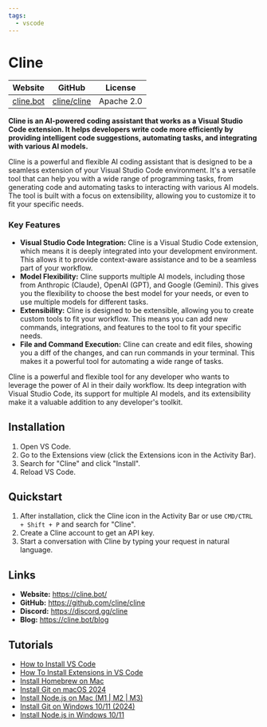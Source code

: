 ```yaml
---
tags:
  - vscode
---
```


# Cline

| Website | GitHub | License |
| --- | --- | --- |
| [cline.bot](https://www.cline.bot/) | [cline/cline](https://github.com/cline/cline) | Apache 2.0 |

**Cline is an AI-powered coding assistant that works as a Visual Studio Code extension. It helps developers write code more efficiently by providing intelligent code suggestions, automating tasks, and integrating with various AI models.**

Cline is a powerful and flexible AI coding assistant that is designed to be a seamless extension of your Visual Studio Code environment. It's a versatile tool that can help you with a wide range of programming tasks, from generating code and automating tasks to interacting with various AI models. The tool is built with a focus on extensibility, allowing you to customize it to fit your specific needs.

### Key Features

*   **Visual Studio Code Integration:** Cline is a Visual Studio Code extension, which means it is deeply integrated into your development environment. This allows it to provide context-aware assistance and to be a seamless part of your workflow.
*   **Model Flexibility:** Cline supports multiple AI models, including those from Anthropic (Claude), OpenAI (GPT), and Google (Gemini). This gives you the flexibility to choose the best model for your needs, or even to use multiple models for different tasks.
*   **Extensibility:** Cline is designed to be extensible, allowing you to create custom tools to fit your workflow. This means you can add new commands, integrations, and features to the tool to fit your specific needs.
*   **File and Command Execution:** Cline can create and edit files, showing you a diff of the changes, and can run commands in your terminal. This makes it a powerful tool for automating a wide range of tasks.

Cline is a powerful and flexible tool for any developer who wants to leverage the power of AI in their daily workflow. Its deep integration with Visual Studio Code, its support for multiple AI models, and its extensibility make it a valuable addition to any developer's toolkit.

## Installation

1.  Open VS Code.
2.  Go to the Extensions view (click the Extensions icon in the Activity Bar).
3.  Search for "Cline" and click "Install".
4.  Reload VS Code.

## Quickstart

1.  After installation, click the Cline icon in the Activity Bar or use `CMD/CTRL + Shift + P` and search for "Cline".
2.  Create a Cline account to get an API key.
3.  Start a conversation with Cline by typing your request in natural language.

## Links

*   **Website:** https://cline.bot/
*   **GitHub:** https://github.com/cline/cline
*   **Discord:** https://discord.gg/cline
*   **Blog:** https://cline.bot/blog

## Tutorials

*   [How to Install VS Code](https://www.youtube.com/watch?v=MlIzFUI1QGA)
*   [How To Install Extensions in VS Code](https://www.youtube.com/watch?v=E7trgwZa-mk)
*   [Install Homebrew on Mac](https://www.youtube.com/watch?v=hwGNgVbqasc)
*   [Install Git on macOS 2024](https://www.youtube.com/watch?v=B4qsvQ5IqWk)
*   [Install Node.js on Mac (M1 | M2 | M3)](https://www.youtube.com/watch?v=I8H4wolRFBk)
*   [Install Git on Windows 10/11 (2024)](https://www.youtube.com/watch?v=yjxv1HuRQy0)
*   [Install Node.js in Windows 10/11](https://youtube.com/watch?v=uCgAuOYpJd0)
